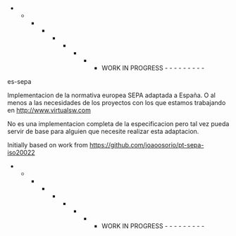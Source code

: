  - - - - - - - - - WORK IN PROGRESS - - - - - - - - - 

es-sepa

Implementacion de la normativa europea SEPA adaptada a España. O al menos a las necesidades de los proyectos con los que estamos trabajando en http://www.virtualsw.com

No es una implementacion completa de la especificacion pero tal vez pueda servir de base para alguien que necesite realizar esta adaptacion. 


Initially based on work from https://github.com/joaoosorio/pt-sepa-iso20022



 - - - - - - - - - WORK IN PROGRESS - - - - - - - - - 











